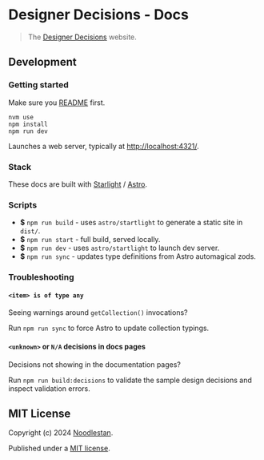 # Designer Decisions - Docs

> The [Designer Decisions](https://designer-decisions.noodlestan.org/) website.

## Development

### Getting started

Make sure you [README](https://github.com/noodlestan/designer/blob/main/README.md) first.

```
nvm use
npm install
npm run dev
```

Launches a web server, typically at [http://localhost:4321/](http://localhost:4321/).

### Stack

These docs are built with [Starlight](https://starlight.astro.build/) / [Astro](https://docs.astro.build).

### Scripts

- **$** `npm run build` - uses `astro/startlight` to generate a static site in `dist/`.
- **$** `npm run start` - full build, served locally.
- **$** `npm run dev` - uses `astro/startlight` to launch dev server.
- **$** `npm run sync` - updates type definitions from Astro automagical zods.

### Troubleshooting

#### `<item> is of type any`

Seeing warnings around `getCollection()` invocations?

Run `npm run sync` to force Astro to update collection typings.

#### `<unknown>` or `N/A` decisions in docs pages

Decisions not showing in the documentation pages?

Run `npm run build:decisions` to validate the sample design decisions and inspect validation errors.

## MIT License

Copyright (c) 2024 [Noodlestan](https://noodlestan.org/).

Published under a [MIT license](https://noodlestan.mit-license.org/).
